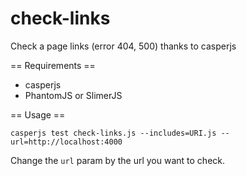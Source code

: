 # check-links
Check a page links (error 404, 500) thanks to casperjs

== Requirements ==

* casperjs
* PhantomJS or SlimerJS

== Usage ==

    casperjs test check-links.js --includes=URI.js --url=http://localhost:4000

Change the `url` param by the url you want to check.
